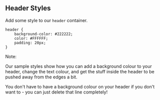 ## Header Styles

Add some style to our `header` container.

	header {
		background-color: #222222;
		color: #FFFFFF;
		padding: 20px;
	}



Note:

Our sample styles show how you can add a background colour to your header, change the text colour, and get the stuff inside the header to be pushed away from the edges a bit.

You don't have to have a background colour on your header if you don't want to - you can just delete that line completely!